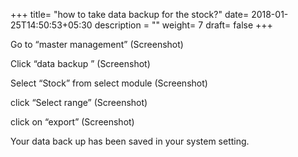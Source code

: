 +++
title= "how to take data backup for the stock?"
date= 2018-01-25T14:50:53+05:30
description = ""
weight= 7
draft= false
+++


Go to “master management”
(Screenshot)

Click “data backup ”
(Screenshot)

Select “Stock” from select module
(Screenshot)

click “Select range”
(Screenshot)

click on “export”
(Screenshot)


Your data back up has been saved in your system setting.
